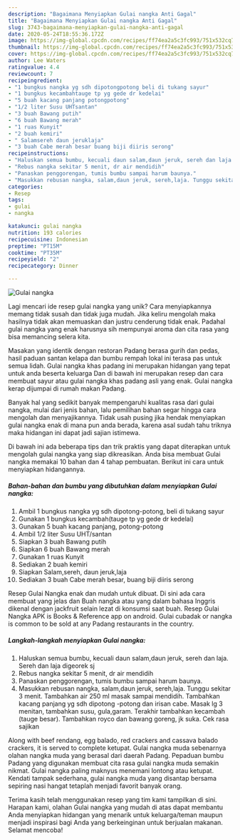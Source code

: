 ```yaml
---
description: "Bagaimana Menyiapkan Gulai nangka Anti Gagal"
title: "Bagaimana Menyiapkan Gulai nangka Anti Gagal"
slug: 3743-bagaimana-menyiapkan-gulai-nangka-anti-gagal
date: 2020-05-24T18:55:36.172Z
image: https://img-global.cpcdn.com/recipes/ff74ea2a5c3fc993/751x532cq70/gulai-nangka-foto-resep-utama.jpg
thumbnail: https://img-global.cpcdn.com/recipes/ff74ea2a5c3fc993/751x532cq70/gulai-nangka-foto-resep-utama.jpg
cover: https://img-global.cpcdn.com/recipes/ff74ea2a5c3fc993/751x532cq70/gulai-nangka-foto-resep-utama.jpg
author: Lee Waters
ratingvalue: 4.4
reviewcount: 7
recipeingredient:
- "1 bungkus nangka yg sdh dipotongpotong beli di tukang sayur"
- "1 bungkus kecambahtauge tp yg gede dr kedelai"
- "5 buah kacang panjang potongpotong"
- "1/2 liter Susu UHTsantan"
- "3 buah Bawang putih"
- "6 buah Bawang merah"
- "1 ruas Kunyit"
- "2 buah kemiri"
- " Salamsereh daun jeruklaja"
- "3 buah Cabe merah besar buang biji diiris serong"
recipeinstructions:
- "Haluskan semua bumbu, kecuali daun salam,daun jeruk, sereh dan laja. Sereh dan laja digeorek sj"
- "Rebus nangka sekitar 5 menit, dr air mendidih"
- "Panaskan penggorengan, tumis bumbu sampai harum baunya."
- "Masukkan rebusan nangka, salam,daun jeruk, sereh,laja. Tunggu sekitar 3 menit. Tambahkan air 250 ml masak sampai mendidih. Tambahkan kacang panjang yg sdh dipotong -potong dan irisan cabe. Masak lg 3 menitan, tambahkan susu, gula,garam. Terakhir tambahkan kecambah (tauge besar). Tambahkan royco dan bawang goreng, jk suka. Cek rasa sajikan"
categories:
- Resep
tags:
- gulai
- nangka

katakunci: gulai nangka 
nutrition: 193 calories
recipecuisine: Indonesian
preptime: "PT15M"
cooktime: "PT35M"
recipeyield: "2"
recipecategory: Dinner

---
```



![Gulai nangka](https://img-global.cpcdn.com/recipes/ff74ea2a5c3fc993/751x532cq70/gulai-nangka-foto-resep-utama.jpg)

Lagi mencari ide resep gulai nangka yang unik? Cara menyiapkannya memang tidak susah dan tidak juga mudah. Jika keliru mengolah maka hasilnya tidak akan memuaskan dan justru cenderung tidak enak. Padahal gulai nangka yang enak harusnya sih mempunyai aroma dan cita rasa yang bisa memancing selera kita.

Masakan yang identik dengan restoran Padang berasa gurih dan pedas, hasil paduan santan kelapa dan bumbu rempah lokal ini terasa pas untuk semua lidah. Gulai nangka khas padang ini merupakan hidangan yang tepat untuk anda beserta keluarga Dan di bawah ini merupakan resep dan cara membuat sayur atau gulai nangka khas padang asli yang enak. Gulai nangka kerap dijumpai di rumah makan Padang.

Banyak hal yang sedikit banyak mempengaruhi kualitas rasa dari gulai nangka, mulai dari jenis bahan, lalu pemilihan bahan segar hingga cara mengolah dan menyajikannya. Tidak usah pusing jika hendak menyiapkan gulai nangka enak di mana pun anda berada, karena asal sudah tahu triknya maka hidangan ini dapat jadi sajian istimewa.


Di bawah ini ada beberapa tips dan trik praktis yang dapat diterapkan untuk mengolah gulai nangka yang siap dikreasikan. Anda bisa membuat Gulai nangka memakai 10 bahan dan 4 tahap pembuatan. Berikut ini cara untuk menyiapkan hidangannya.

<!--inarticleads1-->

##### Bahan-bahan dan bumbu yang dibutuhkan dalam menyiapkan Gulai nangka:

1. Ambil 1 bungkus nangka yg sdh dipotong-potong, beli di tukang sayur
1. Gunakan 1 bungkus kecambah(tauge tp yg gede dr kedelai)
1. Gunakan 5 buah kacang panjang, potong-potong
1. Ambil 1/2 liter Susu UHT/santan
1. Siapkan 3 buah Bawang putih
1. Siapkan 6 buah Bawang merah
1. Gunakan 1 ruas Kunyit
1. Sediakan 2 buah kemiri
1. Siapkan  Salam,sereh, daun jeruk,laja
1. Sediakan 3 buah Cabe merah besar, buang biji diiris serong


Resep Gulai Nangka enak dan mudah untuk dibuat. Di sini ada cara membuat yang jelas dan Buah nangka atau yang dalam bahasa Inggris dikenal dengan jackfruit selain lezat di konsumsi saat buah. Resep Gulai Nangka APK is Books &amp; Reference app on android. Gulai cubadak or nangka is common to be sold at any Padang restaurants in the country. 

<!--inarticleads2-->

##### Langkah-langkah menyiapkan Gulai nangka:

1. Haluskan semua bumbu, kecuali daun salam,daun jeruk, sereh dan laja. Sereh dan laja digeorek sj
1. Rebus nangka sekitar 5 menit, dr air mendidih
1. Panaskan penggorengan, tumis bumbu sampai harum baunya.
1. Masukkan rebusan nangka, salam,daun jeruk, sereh,laja. Tunggu sekitar 3 menit. Tambahkan air 250 ml masak sampai mendidih. Tambahkan kacang panjang yg sdh dipotong -potong dan irisan cabe. Masak lg 3 menitan, tambahkan susu, gula,garam. Terakhir tambahkan kecambah (tauge besar). Tambahkan royco dan bawang goreng, jk suka. Cek rasa sajikan


Along with beef rendang, egg balado, red crackers and cassava balado crackers, it is served to complete ketupat. Gulai nangka muda sebenarnya olahan nangka muda yang berasal dari daerah Padang. Pepaduan bumbu Padang yang digunakan membuat cita rasa gulai nangka muda semakin nikmat. Gulai nangka paling maknyus menemani lontong atau ketupat. Kendati tampak sederhana, gulai nangka muda yang disantap bersama sepiring nasi hangat tetaplah menjadi favorit banyak orang. 

Terima kasih telah menggunakan resep yang tim kami tampilkan di sini. Harapan kami, olahan Gulai nangka yang mudah di atas dapat membantu Anda menyiapkan hidangan yang menarik untuk keluarga/teman maupun menjadi inspirasi bagi Anda yang berkeinginan untuk berjualan makanan. Selamat mencoba!
